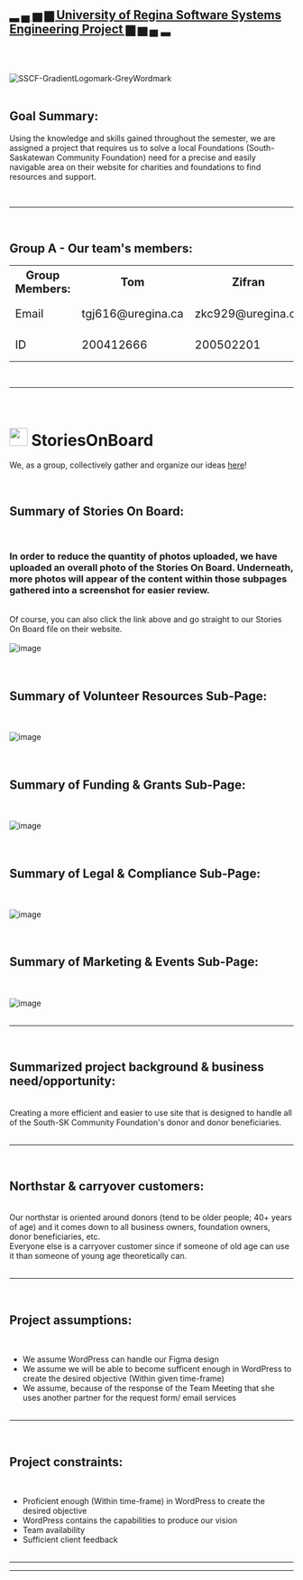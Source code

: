 <br> </b>

## <ins>▂ ▄ ▅ ▆ University of Regina Software Systems Engineering Project ▆ ▅ ▄ ▂</ins>

<br> </b>

<br> </b>
![SSCF-GradientLogomark-GreyWordmark](https://github.com/user-attachments/assets/26ad7898-1b2b-4d72-95f4-f5194feb1953)
<br> </b>
<br> </b>
## Goal Summary:

Using the knowledge and skills gained throughout the semester, we are assigned a project that requires us to solve a local Foundations (South-Saskatewan Community Foundation) need for a precise and easily navigable area on their website for charities and foundations to find resources and support.

<br> </b>
___________________________________________________________________________________________________________________________________________________________________
<br> </b>
## Group A - Our team's members:
<div style="text-align: center;">
  <table style="font-size: 20px; margin: 0 auto;">
    <tr>
      <th>Group Members:</th>
      <th>Tom</th>
      <th>Zifran</th>
      <th>Gabriel</th>
      <th>Charles</th>
    </tr>
    <tr>
      <td>Email</td>
      <td>tgj616@uregina.ca</td>
      <td>zkc929@uregina.ca</td>
      <td>ggb676@uregina.ca</td>
      <td>No Show</td>
    </tr>
    <tr>
      <td>ID</td>
      <td>200412666</td>
      <td>200502201</td>
      <td>200426525</td>
      <td>No Show</td>
    </tr>
  </table>
</div>

<br> </b>

___________________________________________________________________________________________________________________________________________________________________
<br> </b>
# [<img src="https://github.com/user-attachments/assets/b7a6ed9b-12d8-4340-a259-dd1cb106e7d6" width="32" height="32">](https://goncin.storiesonboard.com/storymap/guidemap) StoriesOnBoard

We, as a group, collectively gather and organize our ideas [here](https://goncin.storiesonboard.com/storymap/guidemap)!

<br> </b>
## Summary of Stories On Board:
<br> </b>
### In order to reduce the quantity of photos uploaded, we have uploaded an overall photo of the Stories On Board. Underneath, more photos will appear of the content within those subpages gathered into a screenshot for easier review. 
<br> </b>
Of course, you can also click the link above and go straight to our Stories On Board file on their website.
<br> </b>
<br> </b>
![image](https://github.com/user-attachments/assets/49238807-908a-4581-882a-cc23eb75aba8)
<br> </b>
<br> </b>
<br> </b>
## Summary of Volunteer Resources Sub-Page:
<br> </b>
<br> </b>
![image](https://github.com/user-attachments/assets/458b7142-4091-462d-ba6b-918743eee7f3)
<br> </b>
<br> </b>
<br> </b>
## Summary of Funding & Grants Sub-Page:
<br> </b>
<br> </b>
![image](https://github.com/user-attachments/assets/b7b23953-a180-4f9f-bd2e-66a763cbc042)
<br> </b>
<br> </b>
<br> </b>
## Summary of Legal & Compliance Sub-Page:
<br> </b>
<br> </b>
![image](https://github.com/user-attachments/assets/76417c9a-a0fb-4716-a9ad-eb90af8c5009)
<br> </b>
<br> </b>
<br> </b>
## Summary of Marketing & Events Sub-Page:
<br> </b>
<br> </b>
![image](https://github.com/user-attachments/assets/89735100-d39f-4566-a68c-df60159b73e3)
<br> </b>
<br> </b>

_____________________________________________________________________
<br> </b>
## Summarized project background & business need/opportunity:
<br> </b>
Creating a more efficient and easier to use site that is designed to handle all of the South-SK Community Foundation's donor and donor beneficiaries. 
<br> </b>
<br> </b>
_____________________________________________________________________
<br> </b>
## Northstar & carryover customers:
<br> </b>
Our northstar is oriented around donors (tend to be older people; 40+ years of age) and it comes down to all business owners, foundation owners, donor beneficiaries, etc.
<br> </b>
Everyone else is a carryover customer since if someone of old age can use it than someone of young age theoretically can.
<br> </b>
<br> </b>
_____________________________________________________________________
<br> </b>
## Project assumptions:
<br> </b>
- We assume WordPress can handle our Figma design
- We assume we will be able to become sufficent enough in WordPress to create the desired objective (Within given time-frame)
- We assume, because of the response of the Team Meeting that she uses another partner for the request form/ email services
<br> </b>
<br> </b>
_____________________________________________________________________
<br> </b>
## Project constraints:
<br> </b>
- Proficient enough (Within time-frame) in WordPress to create the desired objective
- WordPress contains the capabilities to produce our vision
- Team availability
- Sufficient client feedback
<br> </b>
<br> </b>
_____________________________________________________________________


__________________________________________________________________________________________________________________________________________________________
